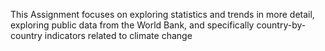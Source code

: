 This Assignment focuses on exploring statistics and trends in more detail, exploring public data from the World Bank, and specifically country-by-country indicators related to climate change
